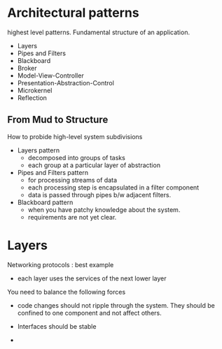 # Architectural patterns

highest level patterns.
Fundamental structure of an application.

- Layers
- Pipes and Filters
- Blackboard
- Broker
- Model-View-Controller
- Presentation-Abstraction-Control
- Microkernel
- Reflection

## From Mud to Structure

How to probide high-level system subdivisions

- Layers pattern
  - decomposed into groups of tasks
  - each group at a particular layer of abstraction
- Pipes and Filters pattern
  - for processing streams of data
  - each processing step is encapsulated in a filter component
  - data is passed through pipes b/w adjacent filters.
- Blackboard pattern
  - when you have patchy knowledge about the system.
  - requirements are not yet clear.

# Layers

Networking protocols : best example

- each layer uses the services of the next lower layer

You need to balance the following forces

- code changes should not ripple through the system. They should be confined to one component and not affect others.
- Interfaces should be stable

-
